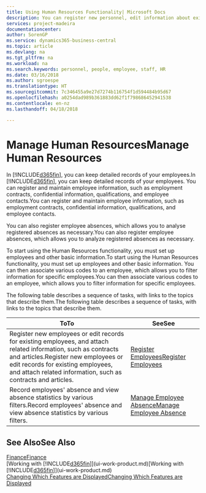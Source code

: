 ```yaml
---
title: Using Human Resources Functionality| Microsoft Docs
description: You can register new personnel, edit information about existing staff, and record and analyse absence.
services: project-madeira
documentationcenter: 
author: SorenGP
ms.service: dynamics365-business-central
ms.topic: article
ms.devlang: na
ms.tgt_pltfrm: na
ms.workload: na
ms.search.keywords: personnel, people, employee, staff, HR
ms.date: 03/16/2018
ms.author: sgroespe
ms.translationtype: HT
ms.sourcegitcommit: 7c346455a9e27d7274b116754f1d594484b95d67
ms.openlocfilehash: a0254dad989b361883dd62f1f798686452941538
ms.contentlocale: en-nz
ms.lasthandoff: 04/18/2018

---
```

# <a name="manage-human-resources"></a><span data-ttu-id="67860-103">Manage Human Resources</span><span class="sxs-lookup"><span data-stu-id="67860-103">Manage Human Resources</span></span>
<span data-ttu-id="67860-104">In [!INCLUDE[d365fin](includes/d365fin_md.md)], you can keep detailed records of your employees.</span><span class="sxs-lookup"><span data-stu-id="67860-104">In [!INCLUDE[d365fin](includes/d365fin_md.md)], you can keep detailed records of your employees.</span></span> <span data-ttu-id="67860-105">You can register and maintain employee information, such as employment contracts, confidential information, qualifications, and employee contacts.</span><span class="sxs-lookup"><span data-stu-id="67860-105">You can register and maintain employee information, such as employment contracts, confidential information, qualifications, and employee contacts.</span></span>

<span data-ttu-id="67860-106">You can also register employee absences, which allows you to analyse registered absences as necessary.</span><span class="sxs-lookup"><span data-stu-id="67860-106">You can also register employee absences, which allows you to analyze registered absences as necessary.</span></span>

<span data-ttu-id="67860-107">To start using the Human Resources functionality, you must set up employees and other basic information.</span><span class="sxs-lookup"><span data-stu-id="67860-107">To start using the Human Resources functionality, you must set up employees and other basic information.</span></span> <span data-ttu-id="67860-108">You can then associate various codes to an employee, which allows you to filter information for specific employees.</span><span class="sxs-lookup"><span data-stu-id="67860-108">You can then associate various codes to an employee, which allows you to filter information for specific employees.</span></span>

<span data-ttu-id="67860-109">The following table describes a sequence of tasks, with links to the topics that describe them.</span><span class="sxs-lookup"><span data-stu-id="67860-109">The following table describes a sequence of tasks, with links to the topics that describe them.</span></span>

| <span data-ttu-id="67860-110">To</span><span class="sxs-lookup"><span data-stu-id="67860-110">To</span></span> | <span data-ttu-id="67860-111">See</span><span class="sxs-lookup"><span data-stu-id="67860-111">See</span></span> |
| --- | --- |
| <span data-ttu-id="67860-112">Register new employees or edit records for existing employees, and attach related information, such as contracts and articles.</span><span class="sxs-lookup"><span data-stu-id="67860-112">Register new employees or edit records for existing employees, and attach related information, such as contracts and articles.</span></span> |[<span data-ttu-id="67860-113">Register Employees</span><span class="sxs-lookup"><span data-stu-id="67860-113">Register Employees</span></span>](hr-how-register-employees.md) |
| <span data-ttu-id="67860-114">Record employees' absence and view absence statistics by various filters.</span><span class="sxs-lookup"><span data-stu-id="67860-114">Record employees' absence and view absence statistics by various filters.</span></span> |[<span data-ttu-id="67860-115">Manage Employee Absence</span><span class="sxs-lookup"><span data-stu-id="67860-115">Manage Employee Absence</span></span>](hr-how-manage-absence.md) |

## <a name="see-also"></a><span data-ttu-id="67860-116">See Also</span><span class="sxs-lookup"><span data-stu-id="67860-116">See Also</span></span>
[<span data-ttu-id="67860-117">Finance</span><span class="sxs-lookup"><span data-stu-id="67860-117">Finance</span></span>](finance.md)  
<span data-ttu-id="67860-118">[Working with [!INCLUDE[d365fin](includes/d365fin_md.md)]](ui-work-product.md)</span><span class="sxs-lookup"><span data-stu-id="67860-118">[Working with [!INCLUDE[d365fin](includes/d365fin_md.md)]](ui-work-product.md)</span></span>  
[<span data-ttu-id="67860-119">Changing Which Features are Displayed</span><span class="sxs-lookup"><span data-stu-id="67860-119">Changing Which Features are Displayed</span></span>](ui-experiences.md)        

